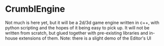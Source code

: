 # CrumblEngine
Not much is here yet, but it will be a 2d/3d game engine written in c++, with python scripting and the hopes of it being easy to pick up. It will not be written from scratch, but glued together with pre-existing libraries and in-house extensions of them.
Note: there is a slight demo of the Editor's UI